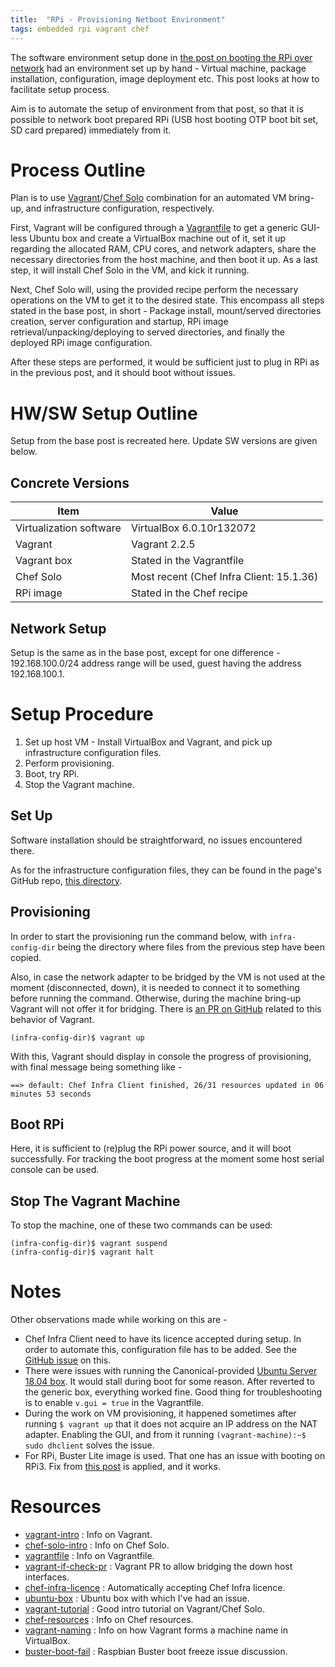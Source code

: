 ```yaml
---
title:  "RPi - Provisioning Netboot Environment"
tags: embedded rpi vagrant chef
---
```


The software environment setup done in [the post on booting the RPi over
network][rpi-network-boot] had an environment set up by hand - Virtual
machine, package installation, configuration, image deployment etc. This
post looks at how to facilitate setup process.

Aim is to automate the setup of environment from that post, so that it
is possible to network boot prepared RPi (USB host booting OTP boot bit
set, SD card prepared) immediately from it.

# Process Outline

Plan is to use [Vagrant][vagrant-intro]/[Chef Solo][chef-solo-intro]
combination for an automated VM bring-up, and infrastructure
configuration, respectively.

First, Vagrant will be configured through a [Vagrantfile][vagrantfile]
to get a generic GUI-less Ubuntu box and create a VirtualBox machine out
of it, set it up regarding the allocated RAM, CPU cores, and network
adapters, share the necessary directories from the host machine,
and then boot it up. As a last step, it will install Chef Solo in the
VM, and kick it running.

Next, Chef Solo will, using the provided recipe perform the necessary
operations on the VM to get it to the desired state. This encompass all
steps stated in the base post, in short - Package install, mount/served
directories creation, server configuration and startup, RPi image
retrieval/unpacking/deploying to served directories, and finally the
deployed RPi image configuration.

After these steps are performed, it would be sufficient just to plug in
RPi as in the previous post, and it should boot without issues.

# HW/SW Setup Outline

Setup from the base post is recreated here. Update SW versions are given
below.

## Concrete Versions

|Item                       |Value
|---                        |---
|Virtualization software    |VirtualBox 6.0.10r132072
|Vagrant                    |Vagrant 2.2.5
|Vagrant box                |Stated in the Vagrantfile
|Chef Solo                  |Most recent (Chef Infra Client: 15.1.36)
|RPi image                  |Stated in the Chef recipe 

## Network Setup

Setup is the same as in the base post, except for one difference -
192.168.100.0/24 address range will be used, guest having the address
192.168.100.1.

<!-- [TODO] Add a chapter on the infrastructure configuration files -->

# Setup Procedure

1.  Set up host VM - Install VirtualBox and Vagrant, and pick up
    infrastructure configuration files.
2.  Perform provisioning.
3.  Boot, try RPi.
4.  Stop the Vagrant machine.

## Set Up

Software installation should be straightforward, no issues encountered
there.

As for the infrastructure configuration files, they can be found in the
page's GitHub repo, [this directory][infra-config].

## Provisioning

In order to start the provisioning run the command below, with
`infra-config-dir` being the directory where files from the previous
step have been copied.

Also, in case the network adapter to be bridged by the VM is not used at
the moment (disconnected, down), it is needed to connect it to something
before running the command. Otherwise, during the machine bring-up
Vagrant will not offer it for bridging. There is [an PR on
GitHub][vagrant-if-check-pr] related to this behavior of Vagrant.

```
(infra-config-dir)$ vagrant up
```

With this, Vagrant should display in console the progress of
provisioning, with final message being something like -

```
==> default: Chef Infra Client finished, 26/31 resources updated in 06 minutes 53 seconds
```

## Boot RPi

Here, it is sufficient to (re)plug the RPi power source, and it will
boot successfully. For tracking the boot progress at the moment some
host serial console can be used.

<!-- [TODO] Modify Vagrantfile so that the serial adapter connects to
the VM; Update this chapter -->

## Stop The Vagrant Machine

To stop the machine, one of these two commands can be used:

```
(infra-config-dir)$ vagrant suspend
(infra-config-dir)$ vagrant halt
```

# Notes

Other observations made while working on this are -

*   Chef Infra Client need to have its licence accepted during setup. In
    order to automate this, configuration file has to be added. See the
    [GitHub issue][chef-infra-licence] on this.
*   There were issues with running the Canonical-provided [Ubuntu Server
    18.04 box][ubuntu-box]. It would stall during boot for some reason.
    After reverted to the generic box, everything worked fine. Good
    thing for troubleshooting is to enable `v.gui = true` in the
    Vagrantfile.
*   During the work on VM provisioning, it happened sometimes after
    running `$ vagrant up` that it does not acquire an IP address on the
    NAT adapter. Enabling the GUI, and from it running
    `(vagrant-machine):~$ sudo dhclient` solves the issue.
*   For RPi, Buster Lite image is used. That one has an issue with
    booting on RPi3. Fix from [this post][buster-boot-fail] is applied,
    and it works.

# Resources

*   [vagrant-intro] : Info on Vagrant.
*   [chef-solo-intro] : Info on Chef Solo.
*   [vagrantfile] : Info on Vagrantfile.
*   [vagrant-if-check-pr] : Vagrant PR to allow bridging the down host
    interfaces.
*   [chef-infra-licence] : Automatically accepting Chef Infra licence.
*   [ubuntu-box] : Ubuntu box with which I've had an issue.
*   [vagrant-tutorial] : Good intro tutorial on Vagrant/Chef Solo.
*   [chef-resources] : Info on Chef resources.
*   [vagrant-naming] : Info on how Vagrant forms a machine name in
    VirtualBox.
*   [buster-boot-fail] : Raspbian Buster boot freeze issue discussion.

[rpi-network-boot]: <{{ site.baseurl }}{% post_url guides/2019-07-12-rpi3-netboot %}>
[infra-config]: <https://github.com/kibihrchak/kibihrchak.github.io/tree/master/assets/files/posts/2019-07-27-rpi3-devenv-provisioning>

[vagrant-intro]: <https://www.vagrantup.com/intro/index.html>
[chef-solo-intro]: <https://docs.chef.io/chef_solo.html>
[vagrantfile]: <https://www.vagrantup.com/docs/vagrantfile/>
[vagrant-if-check-pr]: <https://github.com/hashicorp/vagrant/pull/10740>
[chef-infra-licence]: <https://github.com/swiftstack/vagrant-swift-all-in-one/issues/82>
[ubuntu-box]: <https://app.vagrantup.com/ubuntu/boxes/bionic64>
[vagrant-tutorial]: <https://medium.com/@Joachim8675309/vagrant-provisioning-with-chef-90a2bf724f>
[chef-resources]: <https://docs.chef.io/resource_reference.html>
[vagrant-naming]: <https://stackoverflow.com/questions/17845637>
[buster-boot-fail]: <https://www.raspberrypi.org/forums/viewtopic.php?p=1496972>
